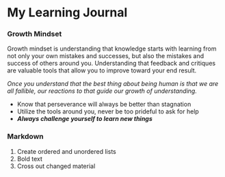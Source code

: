 # My Learning Journal
### Growth Mindset

Growth mindset is understanding that knowledge starts with learning from not only your own mistakes and successes, but also the mistakes and success of others around you. Understanding that feedback and critiques are valuable tools that allow you to improve toward your end result.

*Once you understand that the best thing about being human is that we are all fallible, our reactions to that guide our growth of understanding.*

- Know that perseverance will always be better than stagnation
- Utilize the tools around you, never be too prideful to ask for help
- ***Always challenge yourself to learn new things***

### Markdown

1. Create ordered and unordered lists
1. Bold text
1. Cross out changed material
